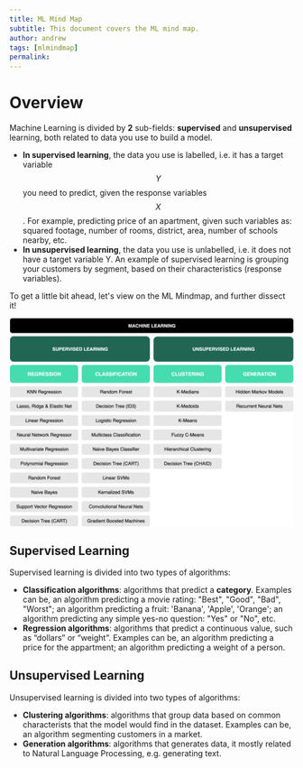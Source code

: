 ```yaml
---
title: ML Mind Map
subtitle: This document covers the ML mind map.
author: andrew
tags: [mlmindmap]
permalink:
---
```


# Overview
Machine Learning is divided by **2** sub-fields: **supervised** and **unsupervised** learning, both related to data you use to build a model.

- **In supervised learning**, the data you use is labelled, i.e. it has a target variable $$Y$$ you need to predict, 
given the response variables $$X$$. For example, predicting price of an apartment, given such variables as: squared 
footage, number of rooms, district, area, number of schools nearby, etc.
- **In unsupervised learning**, the data you use is unlabelled, i.e. it does not have a target variable Y. An example of supervised learning is 
grouping your customers by segment, based on their characteristics (response variables).

To get a little bit ahead, let's view on the ML Mindmap, and further dissect it!

<img src="/uploads/doc/getting_started/mindmap.png" align="middle">


## Supervised Learning
Supervised learning is divided into two types of algorithms:
- **Classification algorithms**: algorithms that predict a **category**. Examples can be, an algorithm predicting a movie rating: "Best", "Good", "Bad", "Worst"; an algorithm predicting a fruit: 'Banana', 'Apple', 'Orange'; 
 an algorithm predicting any simple yes-no question: "Yes" or "No", etc.
- **Regression algorithms**: algorithms that predict a continuous value, such as “dollars” or “weight”. Examples can be, an algorithm predicting a price for the appartment;
an algorithm predicting a weight of a person.

## Unsupervised Learning
Unsupervised learning is divided into two types of algorithms:
- **Clustering algorithms**: algorithms that group data based on common characterists that the model
would find in the dataset. Examples can be, an algorithm segmenting customers in a market.
- **Generation algorithms**: algorithms that generates data, it mostly related to Natural Language Processing, e.g. generating text. 
